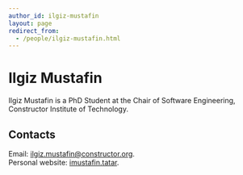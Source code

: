 ```yaml
---
author_id: ilgiz-mustafin
layout: page
redirect_from:
  - /people/ilgiz-mustafin.html
---
```

# Ilgiz Mustafin
Ilgiz Mustafin is a PhD Student at the Chair of Software Engineering, Constructor Institute of Technology.

## Contacts
Email: [ilgiz.mustafin@constructor.org](mailto:ilgiz.mustafin@constructor.org). <br>
Personal website: [imustafin.tatar](https://imustafin.tatar).

